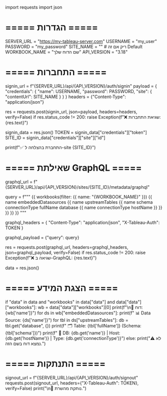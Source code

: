 import requests
import json

# ===== הגדרות =====
SERVER_URL = "https://my-tableau-server.com"
USERNAME = "my_user"
PASSWORD = "my_password"
SITE_NAME = ""  # ריק אם זה Default
WORKBOOK_NAME = "שם הדוח שלך"
API_VERSION = "3.18"

# ===== התחברות =====
signin_url = f"{SERVER_URL}/api/{API_VERSION}/auth/signin"
payload = {
    "credentials": {
        "name": USERNAME,
        "password": PASSWORD,
        "site": {
            "contentUrl": SITE_NAME
        }
    }
}
headers = {"Content-Type": "application/json"}

res = requests.post(signin_url, json=payload, headers=headers, verify=False)
if res.status_code != 200:
    raise Exception(f"❌ שגיאת התחברות: {res.text}")

signin_data = res.json()
TOKEN = signin_data["credentials"]["token"]
SITE_ID = signin_data["credentials"]["site"]["id"]

print(f"✅ התחברת בהצלחה ל-site {SITE_ID}")

# ===== שאילתת GraphQL =====
graphql_url = f"{SERVER_URL}/api/{API_VERSION}/sites/{SITE_ID}/metadata/graphql"

query = f"""
{{
  workbooks(filter: {{ name: "{WORKBOOK_NAME}" }}) {{
    name
    embeddedDatasources {{
      name
      upstreamTables {{
        name
        schema
        connectionType
        fullName
        database {{
          name
          connectionType
          hostName
        }}
      }}
    }}
  }}
}}
"""

graphql_headers = {
    "Content-Type": "application/json",
    "X-Tableau-Auth": TOKEN
}

graphql_payload = {"query": query}

res = requests.post(graphql_url, headers=graphql_headers, json=graphql_payload, verify=False)
if res.status_code != 200:
    raise Exception(f"❌ שגיאה ב-GraphQL: {res.text}")

data = res.json()

# ===== הצגת המידע =====
if "data" in data and "workbooks" in data["data"] and data["data"]["workbooks"]:
    wb = data["data"]["workbooks"][0]
    print(f"\n📄 דוח: {wb['name']}")
    for ds in wb["embeddedDatasources"]:
        print(f"  📊 Data Source: {ds['name']}")
        for tbl in ds["upstreamTables"]:
            db = tbl.get("database", {})
            print(f"    🗂 Table: {tbl['fullName']} (Schema: {tbl['schema']})")
            print(f"       🔹 DB: {db.get('name')} | Host: {db.get('hostName')} | Type: {db.get('connectionType')}")
else:
    print("⚠️ לא נמצא דוח בשם הזה.")

# ===== התנתקות =====
signout_url = f"{SERVER_URL}/api/{API_VERSION}/auth/signout"
requests.post(signout_url, headers={"X-Tableau-Auth": TOKEN}, verify=False)
print("\n🚪 נותקת מהשרת.")
